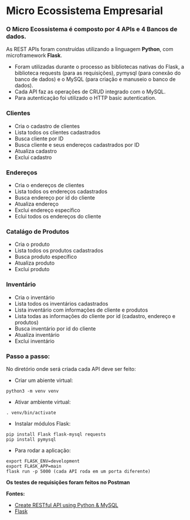 # Micro Ecossistema Empresarial

### O Micro Ecossistema é composto por 4 APIs e 4 Bancos de dados.

As REST APIs foram construídas utilizando a linguagem **Python**, com microframework **Flask**.
- Foram utilizadas durante o processo as bibliotecas nativas do Flask, a biblioteca requests (para as requisições), pymysql (para conexão do banco de dados) e o MySQL (para criação e manuseio o banco de dados).
- Cada API faz as operações de CRUD integrado com o MySQL.
- Para autenticação foi utilizado o HTTP basic autentication.

### Clientes
- Cria o cadastro de clientes
- Lista todos os clientes cadastrados
- Busca cliente por ID
- Busca cliente e seus endereços cadastrados por ID
- Atualiza cadastro
- Exclui cadastro
### Endereços
- Cria o endereços de clientes
- Lista todos os endereços cadastrados
- Busca endereço por id do cliente
- Atualiza endereço
- Exclui endereço específico
- Eclui todos os endereços do cliente
### Catalágo de Produtos
- Cria o produto
- Lista todos os produtos cadastrados
- Busca produto específico
- Atualiza produto
- Exclui produto
### Inventário
- Cria o inventário
- Lista todos os inventários cadastrados
- Lista inventário com informações de cliente e produtos
- Lista todas as informações do cliente por id (cadastro, endereço e produtos)
- Busca inventário por id do cliente
- Atualiza inventário
- Exclui inventário

### Passo a passo:

No diretório onde será criada cada API deve ser feito:

- Criar um abiente virtual:
```
python3 -m venv venv
```
- Ativar ambiente virtual:
```
. venv/bin/activate
```
- Instalar módulos Flask:
```
pip install Flask flask-mysql requests
pip install pymysql
```
- Para rodar a aplicação:
```
export FLASK_ENV=development
export FLASK_APP=main
flask run -p 5000 (cada API roda em um porta diferente)
```

**Os testes de requisições foram feitos no Postman**

**Fontes:**

- [Create RESTful API using Python & MySQL](https://webdamn.com/create-restful-api-using-python-mysql/) 
- [Flask](https://flask.palletsprojects.com/en/2.1.x/quickstart/)